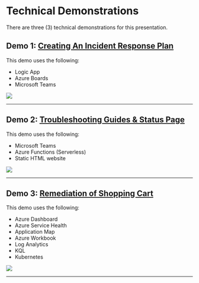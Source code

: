 # Technical Demonstrations

There are three (3) technical demonstrations for this presentation. 

## Demo 1: [Creating An Incident Response Plan](01/README.md)

This demo uses the following: 

- Logic App
- Azure Boards
- Microsoft Teams

![](https://globaleventcdn.blob.core.windows.net/assets/ops/ops20/slide_thumbnails/Slide47.png)

---

## Demo 2: [Troubleshooting Guides & Status Page](02/README.md)

This demo uses the following:

- Microsoft Teams
- Azure Functions (Serverless)
- Static HTML website

![](https://globaleventcdn.blob.core.windows.net/assets/ops/ops20/slide_thumbnails/Slide58.png)

---

## Demo 3: [Remediation of Shopping Cart](03/README.md)

This demo uses the following: 

- Azure Dashboard
- Azure Service Health
- Application Map
- Azure Workbook
- Log Analytics
- KQL
- Kubernetes

![](https://globaleventcdn.blob.core.windows.net/assets/ops/ops20/slide_thumbnails/Slide60.png)

---